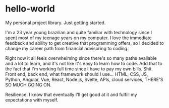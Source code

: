 # hello-world
My personal project library. Just getting started.

I'm a 23 year young brazilian and quite familiar with technology since I spent most of my teenage years on my computer. I love the immediate feedback and ability to get creative that programming offers, so I decided to change my career path from financial advisoring to coding.

Right now it all feels overwhelming since there's so many paths available and a lot to learn, and it's not like it's easy to learn how to code. Add that to the fact that I'm working full time since I have to pay my own bills. Shit. Front end, back end, what framework should I use... HTML, CSS, JS, Python, Angular, Vue, React, Node.js, Svelte, APIs, cloud services, THERE'S SO MUCH GOING ON.

Resilience. I know that eventually I'll get good at it and fulfill my expectations with myself.


